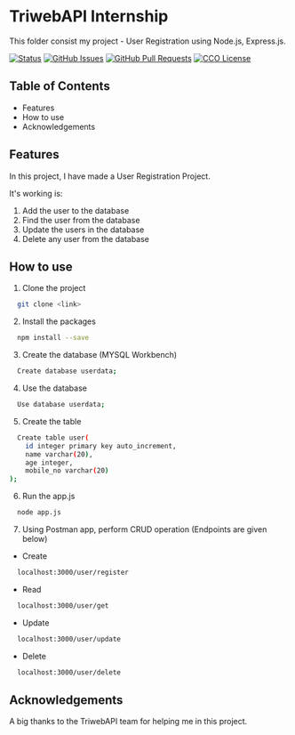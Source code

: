 # TriwebAPI Internship
This folder consist my project - User Registration using Node.js, Express.js.

[![Status](https://img.shields.io/badge/status-active-success.svg)](https://github.com/krish3742/TriwebAPI-Learning/) [![GitHub Issues](https://img.shields.io/github/issues/krish3742/TriwebAPI-Learning.svg)](https://github.com/krish3742/TriwebAPI-Learning/issues) [![GitHub Pull Requests](https://img.shields.io/github/issues-pr/krish3742/TriwebAPI-Learning.svg)](https://github.com/krish3742/TriwebAPI-Learning/pulls) [![CCO License](https://img.shields.io/badge/license-CCO-yellow.svg)](https://creativecommons.org/publicdomain/zero/1.0/)

## Table of Contents

 - Features
 - How to use
 - Acknowledgements

## Features

In this project, I have made a User Registration Project. 

It's working is:
1. Add the user to the database
2. Find the user from the database
3. Update the users in the database
4. Delete any user from the database

## How to use

1. Clone the project
```bash
  git clone <link>
```
2. Install the packages
```bash
  npm install --save
```
3. Create the database (MYSQL Workbench)
```bash
  Create database userdata;
```
4. Use the database
```bash
  Use database userdata;
```
5. Create the table
```bash
  Create table user(
    id integer primary key auto_increment,
    name varchar(20),
    age integer,
    mobile_no varchar(20)
);
```
6. Run the app.js
```bash
  node app.js
```
7. Using Postman app, perform CRUD operation (Endpoints are given below)

- Create
```bash
  localhost:3000/user/register
```
   - Read
```bash
  localhost:3000/user/get
```
  - Update
```bash
  localhost:3000/user/update
```
   - Delete
```bash
  localhost:3000/user/delete
```

## Acknowledgements

A big thanks to the TriwebAPI team for helping me in this project.

